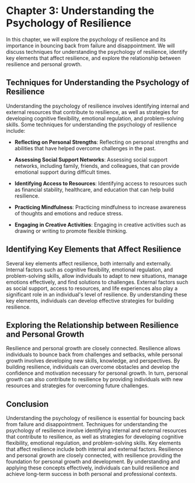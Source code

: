 Chapter 3: Understanding the Psychology of Resilience
=====================================================

In this chapter, we will explore the psychology of resilience and its importance in bouncing back from failure and disappointment. We will discuss techniques for understanding the psychology of resilience, identify key elements that affect resilience, and explore the relationship between resilience and personal growth.

Techniques for Understanding the Psychology of Resilience
---------------------------------------------------------

Understanding the psychology of resilience involves identifying internal and external resources that contribute to resilience, as well as strategies for developing cognitive flexibility, emotional regulation, and problem-solving skills. Some techniques for understanding the psychology of resilience include:

* **Reflecting on Personal Strengths**: Reflecting on personal strengths and abilities that have helped overcome challenges in the past.

* **Assessing Social Support Networks**: Assessing social support networks, including family, friends, and colleagues, that can provide emotional support during difficult times.

* **Identifying Access to Resources**: Identifying access to resources such as financial stability, healthcare, and education that can help build resilience.

* **Practicing Mindfulness**: Practicing mindfulness to increase awareness of thoughts and emotions and reduce stress.

* **Engaging in Creative Activities**: Engaging in creative activities such as drawing or writing to promote flexible thinking.

Identifying Key Elements that Affect Resilience
-----------------------------------------------

Several key elements affect resilience, both internally and externally. Internal factors such as cognitive flexibility, emotional regulation, and problem-solving skills, allow individuals to adapt to new situations, manage emotions effectively, and find solutions to challenges. External factors such as social support, access to resources, and life experiences also play a significant role in an individual's level of resilience. By understanding these key elements, individuals can develop effective strategies for building resilience.

Exploring the Relationship between Resilience and Personal Growth
-----------------------------------------------------------------

Resilience and personal growth are closely connected. Resilience allows individuals to bounce back from challenges and setbacks, while personal growth involves developing new skills, knowledge, and perspectives. By building resilience, individuals can overcome obstacles and develop the confidence and motivation necessary for personal growth. In turn, personal growth can also contribute to resilience by providing individuals with new resources and strategies for overcoming future challenges.

Conclusion
----------

Understanding the psychology of resilience is essential for bouncing back from failure and disappointment. Techniques for understanding the psychology of resilience involve identifying internal and external resources that contribute to resilience, as well as strategies for developing cognitive flexibility, emotional regulation, and problem-solving skills. Key elements that affect resilience include both internal and external factors. Resilience and personal growth are closely connected, with resilience providing the foundation for personal growth and development. By understanding and applying these concepts effectively, individuals can build resilience and achieve long-term success in both personal and professional contexts.
